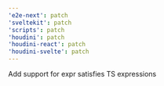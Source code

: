 ```yaml
---
'e2e-next': patch
'sveltekit': patch
'scripts': patch
'houdini': patch
'houdini-react': patch
'houdini-svelte': patch
---
```


Add support for expr satisfies TS expressions
